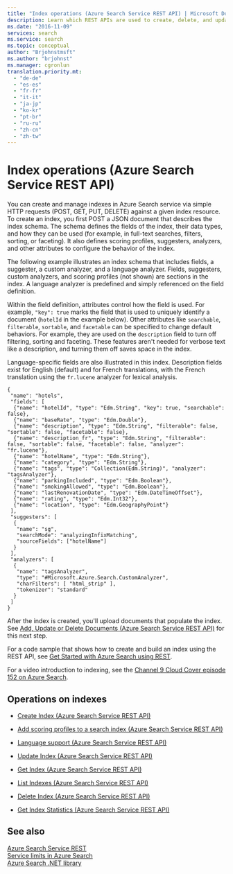 ```yaml
---
title: "Index operations (Azure Search Service REST API) | Microsoft Docs"
description: Learn which REST APIs are used to create, delete, and update Azure Search index definitions.
ms.date: "2016-11-09"
services: search
ms.service: search
ms.topic: conceptual
author: "Brjohnstmsft"
ms.author: "brjohnst"
ms.manager: cgronlun
translation.priority.mt:
  - "de-de"
  - "es-es"
  - "fr-fr"
  - "it-it"
  - "ja-jp"
  - "ko-kr"
  - "pt-br"
  - "ru-ru"
  - "zh-cn"
  - "zh-tw"
---
```

# Index operations (Azure Search Service REST API)

You can create and manage indexes in Azure Search service via simple HTTP requests (POST, GET, PUT, DELETE) against a given index resource. To create an index, you first POST a JSON document that describes the index schema. The schema defines the fields of the index, their data types, and how they can be used (for example, in full-text searches, filters, sorting, or faceting). It also defines scoring profiles, suggesters, analyzers, and other attributes to configure the behavior of the index.

The following example illustrates an index schema that includes fields, a suggester, a custom analyzer, and a language analyzer. Fields, suggesters, custom analyzers, and scoring profiles (not shown) are sections in the index. A language analyzer is predefined and simply referenced on the field definition.

Within the field definition, attributes control how the field is used. For example, `"key": true` marks the field that is used to uniquely identify a document (`hotelId` in the example below). Other attributes like `searchable`, `filterable`, `sortable`, and `facetable` can be specified to change default behaviors. For example, they are used on the `description` field to turn off filtering, sorting and faceting. These features aren't needed for verbose text like a description, and turning them off saves space in the index.

Language-specific fields are also illustrated in this index. Description fields exist for English (default) and for French translations, with the French translation using the `fr.lucene` analyzer for lexical analysis.


```  
{
 "name": "hotels",  
 "fields": [
  {"name": "hotelId", "type": "Edm.String", "key": true, "searchable": false},
  {"name": "baseRate", "type": "Edm.Double"},
  {"name": "description", "type": "Edm.String", "filterable": false, "sortable": false, "facetable": false},
  {"name": "description_fr", "type": "Edm.String", "filterable": false, "sortable": false, "facetable": false, "analyzer": "fr.lucene"},
  {"name": "hotelName", "type": "Edm.String"},
  {"name": "category", "type": "Edm.String"},
  {"name": "tags", "type": "Collection(Edm.String)", "analyzer": "tagsAnalyzer"},
  {"name": "parkingIncluded", "type": "Edm.Boolean"},
  {"name": "smokingAllowed", "type": "Edm.Boolean"},
  {"name": "lastRenovationDate", "type": "Edm.DateTimeOffset"},
  {"name": "rating", "type": "Edm.Int32"},
  {"name": "location", "type": "Edm.GeographyPoint"}
 ],
 "suggesters": [
  {
   "name": "sg",
   "searchMode": "analyzingInfixMatching",
   "sourceFields": ["hotelName"]
  }
 ],
 "analyzers": [
  {
   "name": "tagsAnalyzer",
   "type": "#Microsoft.Azure.Search.CustomAnalyzer",
   "charFilters": [ "html_strip" ],
   "tokenizer": "standard"
  }
 ]
}
```  

 After the index is created, you'll upload documents that populate the index. See [Add, Update or Delete Documents &#40;Azure Search Service REST API&#41;](addupdate-or-delete-documents.md) for this next step.  

 For a code sample that shows how to create and build an index using the REST API, see [Get Started with Azure Search using REST](https://github.com/Azure-Samples/search-rest-api-getting-started).  

 For a video introduction to indexing, see the [Channel 9 Cloud Cover episode 152 on Azure Search](http://channel9.msdn.com/Shows/Cloud+Cover/Cloud-Cover-152-Azure-Search-with-Liam-Cavanagh).  

## Operations on indexes  

-   [Create Index &#40;Azure Search Service REST API&#41;](create-index.md)  

-   [Add scoring profiles to a search index &#40;Azure Search Service REST API&#41;](add-scoring-profiles-to-a-search-index.md)  

-   [Language support &#40;Azure Search Service REST API&#41;](language-support.md)  

-   [Update Index &#40;Azure Search Service REST API&#41;](update-index.md)  

-   [Get Index &#40;Azure Search Service REST API&#41;](get-index.md)  

-   [List Indexes &#40;Azure Search Service REST API&#41;](list-indexes.md)  

-   [Delete Index &#40;Azure Search Service REST API&#41;](delete-index.md)  

-   [Get Index Statistics &#40;Azure Search Service REST API&#41;](get-index-statistics.md)  

## See also  
 [Azure Search Service REST](index.md)   
 [Service limits in Azure Search](https://azure.microsoft.com/documentation/articles/search-limits-quotas-capacity/)   
 [Azure Search .NET library](https://docs.microsoft.com/dotnet/api/overview/azure/search?view=azure-dotnet)  
